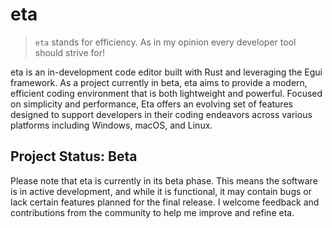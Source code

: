 # eta

> `eta` stands for efficiency. As in my opinion every developer tool should strive for!

eta is an in-development code editor built with Rust and leveraging the Egui framework. As a project currently in beta, eta aims to provide a modern, efficient coding environment that is both lightweight and powerful. Focused on simplicity and performance, Eta offers an evolving set of features designed to support developers in their coding endeavors across various platforms including Windows, macOS, and Linux.

## Project Status: Beta

Please note that eta is currently in its beta phase. This means the software is in active development, and while it is functional, it may contain bugs or lack certain features planned for the final release. I welcome feedback and contributions from the community to help me improve and refine eta.